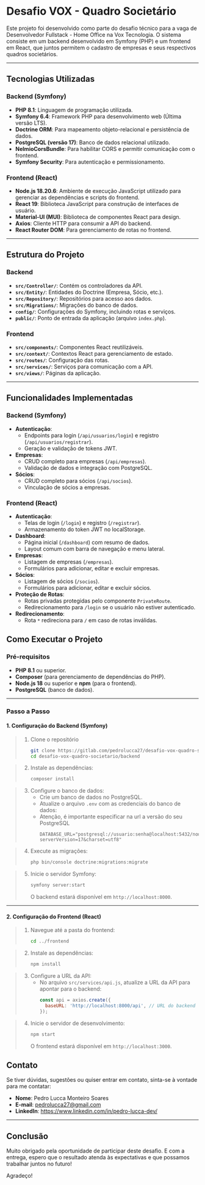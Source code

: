 # Desafio VOX - Quadro Societário

Este projeto foi desenvolvido como parte do desafio técnico para a vaga de Desenvolvedor Fullstack - Home Office na Vox Tecnologia. O sistema consiste em um backend desenvolvido em Symfony (PHP) e um frontend em React, que juntos permitem o cadastro de empresas e seus respectivos quadros societários.

---

## Tecnologias Utilizadas

### Backend (Symfony)
- **PHP 8.1**: Linguagem de programação utilizada.
- **Symfony 6.4**: Framework PHP para desenvolvimento web (Última versão LTS).
- **Doctrine ORM**: Para mapeamento objeto-relacional e persistência de dados.
- **PostgreSQL (versão 17)**: Banco de dados relacional utilizado.
- **NelmioCorsBundle**: Para habilitar CORS e permitir comunicação com o frontend.
- **Symfony Security**: Para autenticação e permissionamento.

### Frontend (React)
- **Node.js 18.20.6**: Ambiente de execução JavaScript utilizado para gerenciar as dependências e scripts do frontend.
- **React 19**: Biblioteca JavaScript para construção de interfaces de usuário.
- **Material-UI (MUI)**: Biblioteca de componentes React para design.
- **Axios**: Cliente HTTP para consumir a API do backend.
- **React Router DOM**: Para gerenciamento de rotas no frontend.

---

## Estrutura do Projeto

### Backend
- **`src/Controller/`**: Contém os controladores da API.
- **`src/Entity/`**: Entidades do Doctrine (Empresa, Sócio, etc.).
- **`src/Repository/`**: Repositórios para acesso aos dados.
- **`src/Migrations/`**: Migrações do banco de dados.
- **`config/`**: Configurações do Symfony, incluindo rotas e serviços.
- **`public/`**: Ponto de entrada da aplicação (arquivo `index.php`).

### Frontend
- **`src/components/`**: Componentes React reutilizáveis.
- **`src/context/`**: Contextos React para gerenciamento de estado.
- **`src/routes/`**: Configuração das rotas.
- **`src/services/`**: Serviços para comunicação com a API.
- **`src/views/`**: Páginas da aplicação.

---

## Funcionalidades Implementadas

### Backend (Symfony)
- **Autenticação**:
  - Endpoints para login (`/api/usuarios/login`) e registro (`/api/usuarios/registrar`).
  - Geração e validação de tokens JWT.
- **Empresas**:
  - CRUD completo para empresas (`/api/empresas`).
  - Validação de dados e integração com PostgreSQL.
- **Sócios**:
  - CRUD completo para sócios (`/api/socios`).
  - Vinculação de sócios a empresas.

### Frontend (React)
- **Autenticação**:
  - Telas de login (`/login`) e registro (`/registrar`).
  - Armazenamento do token JWT no localStorage.
- **Dashboard**:
  - Página inicial (`/dashboard`) com resumo de dados.
  - Layout comum com barra de navegação e menu lateral.
- **Empresas**:
  - Listagem de empresas (`/empresas`).
  - Formulários para adicionar, editar e excluir empresas.
- **Sócios**:
  - Listagem de sócios (`/socios`).
  - Formulários para adicionar, editar e excluir sócios.
- **Proteção de Rotas**:
  - Rotas privadas protegidas pelo componente `PrivateRoute`.
  - Redirecionamento para `/login` se o usuário não estiver autenticado.
- **Redirecionamento**:
  - Rota `*` redireciona para `/` em caso de rotas inválidas.

## Como Executar o Projeto

### Pré-requisitos
- **PHP 8.1** ou superior.
- **Composer** (para gerenciamento de dependências do PHP).
- **Node.js 18** ou superior e **npm** (para o frontend).
- **PostgreSQL** (banco de dados).

---

### Passo a Passo

#### 1. Configuração do Backend (Symfony)

> 1. Clone o repositório
>    ```bash
>    git clone https://gitlab.com/pedrolucca27/desafio-vox-quadro-societario.git
>    cd desafio-vox-quadro-societario/backend

> 2. Instale as dependências:
>    ```bash
>    composer install
>    ```

> 3. Configure o banco de dados:
>    - Crie um banco de dados no PostgreSQL.
>    - Atualize o arquivo `.env` com as credenciais do banco de dados:
>    - Atenção, é importante especificar na url a versão do seu PostgreSQL
>      ```env
>      DATABASE_URL="postgresql://usuario:senha@localhost:5432/nome_do_banco?serverVersion=17&charset=utf8"
>      ```

> 4. Execute as migrações:
>    ```bash
>    php bin/console doctrine:migrations:migrate
>    ```

> 5. Inicie o servidor Symfony:
>    ```bash
>    symfony server:start
>    ```
>    O backend estará disponível em `http://localhost:8000`.

---

#### 2. Configuração do Frontend (React)

> 1. Navegue até a pasta do frontend:
>    ```bash
>    cd ../frontend
>    ```

> 2. Instale as dependências:
>    ```bash
>    npm install
>    ```

> 3. Configure a URL da API:
>    - No arquivo `src/services/api.js`, atualize a URL da API para apontar para o backend:
>      ```javascript
>      const api = axios.create({
>        baseURL: 'http://localhost:8000/api', // URL do backend
>      });
>      ```

> 4. Inicie o servidor de desenvolvimento:
>    ```bash
>    npm start
>    ```
>    O frontend estará disponível em `http://localhost:3000`.

## Contato

Se tiver dúvidas, sugestões ou quiser entrar em contato, sinta-se à vontade para me contatar:

- **Nome**: Pedro Lucca Monteiro Soares
- **E-mail**: pedrolucca27@gmail.com
- **LinkedIn**: https://www.linkedin.com/in/pedro-lucca-dev/

---

## Conclusão

Muito obrigado pela oportunidade de participar deste desafio. E com a entrega, espero que o resultado atenda às expectativas e que possamos trabalhar juntos no futuro!

Agradeço!